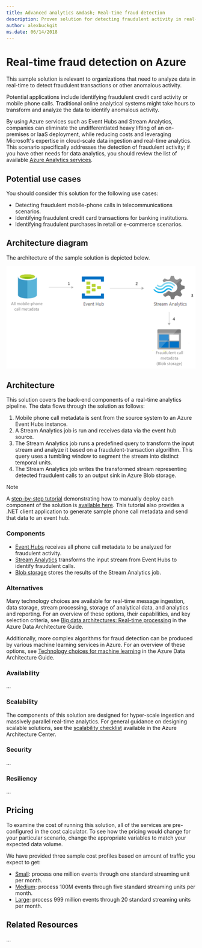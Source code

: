```yaml
---
title: Advanced analytics &mdash; Real-time fraud detection 
description: Proven solution for detecting fraudulent activity in real-time using Azure Event Hubs and Stream Analytics.
author: alexbuckgit
ms.date: 06/14/2018
---
```


# Real-time fraud detection on Azure

This sample solution is relevant to organizations that need to analyze data in real-time to detect fraudulent transactions or other anomalous activity.

Potential applications include identifying fraudulent credit card activity or mobile phone calls. Traditional online analytical systems might take hours to transform and analyze the data to identify anomalous activity. 

By using Azure services such as Event Hubs and Stream Analytics, companies can eliminate the undifferentiated heavy lifting of an on-premises or IaaS deployment, while reducing costs and leveraging Microsoft's expertise in cloud-scale data ingestion and real-time analytics. This scenario specifically addresses the detection of fraudulent activity; if you have other needs for data analytics, you should review the list of available [Azure Analytics services][product-category].

## Potential use cases

You should consider this solution for the following use cases:

* Detecting fraudulent mobile-phone calls in telecommunications scenarios.
* Identifying fraudulent credit card transactions for banking institutions.
* Identifying fraudulent purchases in retail or e-commerce scenarios.

## Architecture diagram

The architecture of the sample solution is depicted below.

![Sample solution architecture for real-time fraud detection][architecture-diagram]

## Architecture

This solution covers the back-end components of a real-time analytics pipeline. The data flows through the solution as follows:

1. Mobile phone call metadata is sent from the source system to an Azure Event Hubs instance. 
2. A Stream Analytics job is run and receives data via the event hub source.
3. The Stream Analytics job runs a predefined query to transform the input stream and analyze it based on a fraudulent-transaction algorithm. This query uses a tumbling window to segment the stream into distinct temporal units.
4. The Stream Analytics job writes the transformed stream representing detected fraudulent calls to an output sink in Azure Blob storage.

> [!NOTE]
> A [step-by-step tutorial][tutorial] demonstrating how to manually deploy each component of the solution is [available here][tutorial]. This tutorial also provides a .NET client application to generate sample phone call metadata and send that data to an event hub. 

### Components

* [Event Hubs][docs-event-hubs] receives all phone call metadata to be analyzed for fraudulent activity.
* [Stream Analytics][docs-stream-analytics] transforms the input stream from Event Hubs to identify fraudulent calls.
* [Blob storage][docs-blob-storage] stores the results of the Stream Analytics job.

### Alternatives

Many technology choices are available for real-time message ingestion, data storage, stream processing, storage of analytical data, and analytics and reporting. For an overview of these options, their capabilities, and key selection criteria, see [Big data architectures: Real-time processing](/azure/architecture/data-guide/technology-choices/real-time-ingestion) in the Azure Data Architecture Guide.

Additionally, more complex algorithms for fraud detection can be produced by various machine learning services in Azure. For an overview of these options, see [Technology choices for machine learning](/azure/architecture/data-guide/technology-choices/data-science-and-machine-learning) in the Azure Data Architecture Guide.

### Availability

...

### Scalability

The components of this solution are designed for hyper-scale ingestion and massively parallel real-time analytics. For general guidance on designing scalable solutions, see the [scalability checklist][scalability] available in the Azure Architecture Center.

### Security

...

### Resiliency

...

## Pricing

To examine the cost of running this solution, all of the services are pre-configured in the cost calculator.  To see how the pricing would change for your particular scenario, change the appropriate variables to match your expected data volume.

We have provided three sample cost profiles based on amount of traffic you expect to get:

* [Small][small-pricing]: process one million events through one standard streaming unit per month.
* [Medium][medium-pricing]: process 100M events through five standard streaming units per month.
* [Large][large-pricing]: process 999 million events through 20 standard streaming units per month.

## Related Resources

...

<!-- links -->
[product-category]: https://azure.microsoft.com/product-categories/analytics/
[tutorial]: /azure/stream-analytics/stream-analytics-real-time-fraud-detection
[small-pricing]: https://azure.com/e/74149ec312c049ccba79bfb3cfa67606
[medium-pricing]: https://azure.com/e/4fc94f7376de484d8ae67a6958cae60a
[large-pricing]: https://azure.com/e/7da8804396f9428a984578700003ba42
[architecture-diagram]: ./images/architecture-diagram-fraud-detection.png
[docs-event-hubs]: /azure/event-hubs/event-hubs-what-is-event-hubs
[docs-stream-analytics]: /azure/stream-analytics/stream-analytics-introduction
[docs-blob-storage]: /azure/storage/blobs/storage-blobs-introduction
[resiliency]: https://docs.microsoft.com/en-us/azure/architecture/resiliency/
[scalability]: https://docs.microsoft.com/en-us/azure/architecture/checklist/scalability
